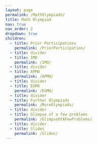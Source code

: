 ```yaml
---
layout: page
permalink: /MathOlympiads/
title: Math Olympiad
nav: true
nav_order: 2
dropdown: true
children:
  - title: Prior Participations
    permalink: /PriorParticipation/
  - title: divider
  - title: IMO
    permalink: /IMO/
  - title: divider
  - title: APMO
    permalink: /APMO/
  - title: divider
  - title: EGMO
    permalink: /EGMO/
  - title: divider
  - title: Further Olympiads
    permalink: /MoreOlympiads/
  - title: divider
  - title: Glimpse of a few problems
    permalink: /GlimpseOfAFewProblems/
  - title: divider
  - title: Slides
    permalink: /Slides/
---
```

